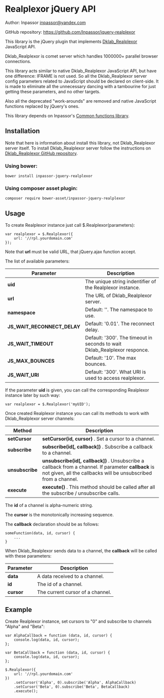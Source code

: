 Realplexor jQuery API
=====================

Author: Inpassor <inpassor@yandex.com>

GitHub repository: https://github.com/Inpassor/jquery-realplexor

This library is the jQuery plugin that implements
[Dklab_Realplexor](https://github.com/DmitryKoterov/dklab_realplexor)
JavaScript API.

Dklab_Realplexor is comet server which handles 1000000+ parallel
browser connections.

This library acts similar to native Dklab_Realplexor JavaScript API,
but have one difference: IFRAME is not used. So all the Dklab_Realplexor
server config parameters related to JavaScript should be declared on
client-side.
It is made to eliminate all the unnecessary dancing with a tambourine
for just getting these parameters, and no other targets.

Also all the deprecated "work-arounds" are removed and native
JavaScript functions replaced by jQuery's ones.

This library depends on Inpassor's
[Common functions library](https://github.com/Inpassor/jquery-common).

## Installation

Note that here is information about install this library, not
Dklab_Realplexor server itself. To install Dklab_Realplexor server
follow the instructions on
[Dklab_Realplexor GitHub repository](https://github.com/DmitryKoterov/dklab_realplexor).

### Using bower:

```
bower install inpassor-jquery-realplexor
```

### Using composer asset plugin:

```
composer require bower-asset/inpassor-jquery-realplexor
```

## Usage

To create Realplexor instance just call $.Realplexor(parameters): 
```
var realplexor = $.Realplexor({
    url: '//rpl.yourdomain.com'
});
```
Note that **url** must be valid URL, that jQuery.ajax function accept. 

The list of available parameters:

Parameter | Description
--- | ---
**uid** | The unique string indentifier of the Realplexor instance.
**url** | The URL of Dklab_Realplexor server.
**namespace** | Default: ''. The namespace to use.
**JS_WAIT_RECONNECT_DELAY** | Default: '0.01'. The reconnect delay. 
**JS_WAIT_TIMEOUT** | Default: '300'. The timeout in seconds to wait Dklab_Realplexor responce.
**JS_MAX_BOUNCES** | Default: '10'. The max bounces.
**JS_WAIT_URI** | Default: '300'. What URI is used to access realplexor.

If the parameter **uid** is given, you can call the corresponding
Realplexor instance later by such way:
```
var realplexor = $.Realplexor('myUID');
```

Once created Realplexor instance you can call its methods to work with
Dklab_Realplexor server channels: 

Method | Description
--- | ---
**setCursor** | **setCursor(id, cursor)** . Set a cursor to a channel.
**subscribe** | **subscribe(id[, callback])** . Subscribe a callback to a channel.
**unsubscribe** | **unsubscribe(id[, callback])** . Unsubscribe a callback from a channel. If parameter **callback** is not given, all the callbacks will be unsubscribed from a channel.
**execute** | **execute()** . This method should be called after all the subscribe / unsubscribe calls.

The **id** of a channel is alpha-numeric string.

The **cursor** is the monotonically increasing sequence.

The **callback** declaration should be as follows:
```
someFunction(data, id, cursor) {
    ...
}
```
When Dklab_Realplexor sends data to a channel, the **callback** will be
called with these parameters: 

Parameter | Description
--- | ---
**data** | A data received to a channel. 
**id** | The id of a channel.
**cursor** | The current cursor of a channel.

## Example

Create Realplexor instance, set cursors to "0" and subscribe to
channels "Alpha" and "Beta":
```
var AlphaCallback = function (data, id, cursor) {
    console.log(data, id, cursor);
};

var BetaCallback = function (data, id, cursor) {
    console.log(data, id, cursor);
};

$.Realplexor({
    url: '//rpl.yourdomain.com'
})
    .setCursor('Alpha', 0).subscribe('Alpha', AlphaCallback)
    .setCursor('Beta', 0).subscribe('Beta', BetaCallback)
    .execute();
```

